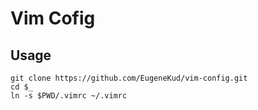 # Vim Cofig
## Usage
```shell
git clone https://github.com/EugeneKud/vim-config.git
cd $_
ln -s $PWD/.vimrc ~/.vimrc
```
